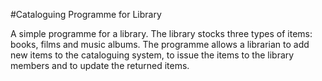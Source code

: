 #Cataloguing Programme for Library

A simple programme for a library. The library stocks three types of items: books, films and music albums. The programme allows a librarian to add new items to the cataloguing system, to issue the items to the library members and to update the returned items. 
